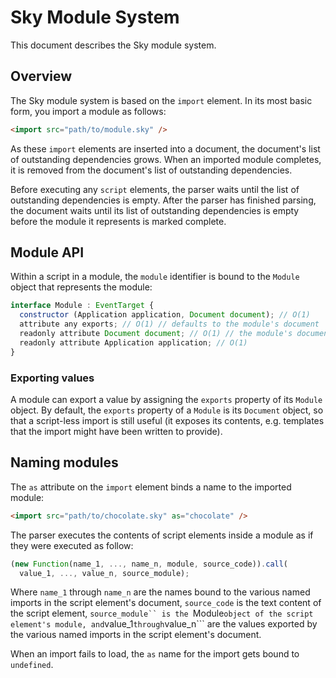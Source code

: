 Sky Module System
=================

This document describes the Sky module system.

Overview
--------

The Sky module system is based on the ```import``` element. In its
most basic form, you import a module as follows:

```html
<import src="path/to/module.sky" />
```

As these ```import``` elements are inserted into a document, the
document's list of outstanding dependencies grows. When an imported
module completes, it is removed from the document's list of
outstanding dependencies.

Before executing any ```script``` elements, the parser waits until the
list of outstanding dependencies is empty. After the parser has
finished parsing, the document waits until its list of outstanding
dependencies is empty before the module it represents is marked
complete.

Module API
----------

Within a script in a module, the ```module``` identifier is bound to
the ```Module``` object that represents the module:

```javascript
interface Module : EventTarget {
  constructor (Application application, Document document); // O(1)
  attribute any exports; // O(1) // defaults to the module's document
  readonly attribute Document document; // O(1) // the module's document
  readonly attribute Application application; // O(1)
}
```

### Exporting values ###

A module can export a value by assigning the ```exports``` property of
its ```Module``` object. By default, the ```exports``` property of a
```Module``` is its ```Document``` object, so that a script-less
import is still useful (it exposes its contents, e.g. templates that
the import might have been written to provide).

Naming modules
--------------

The ```as``` attribute on the ```import``` element binds a name to the
imported module:

```html
<import src="path/to/chocolate.sky" as="chocolate" />
```

The parser executes the contents of script elements inside a module as
if they were executed as follow:

```javascript
(new Function(name_1, ..., name_n, module, source_code)).call(
  value_1, ..., value_n, source_module);
```

Where ```name_1``` through ```name_n``` are the names bound to the
various named imports in the script element's document,
```source_code``` is the text content of the script element,
```source_module`` is the ```Module``` object of the script element's
module, and ```value_1``` through ```value_n``` are the values
exported by the various named imports in the script element's
document.

When an import fails to load, the ```as``` name for the import gets
bound to ```undefined```.
